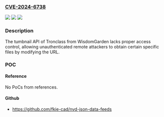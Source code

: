 ### [CVE-2024-6738](https://cve.mitre.org/cgi-bin/cvename.cgi?name=CVE-2024-6738)
![](https://img.shields.io/static/v1?label=Product&message=Tronclass&color=blue)
![](https://img.shields.io/static/v1?label=Version&message=all%3C%201.69.61976%20&color=brighgreen)
![](https://img.shields.io/static/v1?label=Vulnerability&message=CWE-284%3A%20Improper%20Access%20Control&color=brighgreen)

### Description

The tumbnail API of Tronclass from WisdomGarden lacks proper access control, allowing unauthenticated remote attackers to obtain certain specific files by modifying the URL.

### POC

#### Reference
No PoCs from references.

#### Github
- https://github.com/fkie-cad/nvd-json-data-feeds

